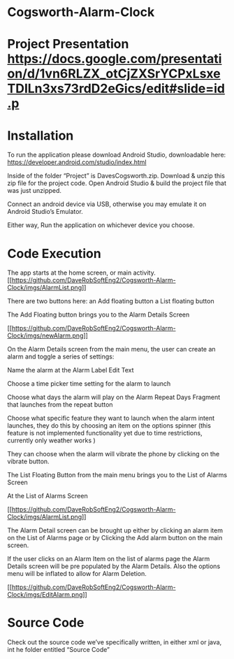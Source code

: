 # Cogsworth-Alarm-Clock

# Project Presentation https://docs.google.com/presentation/d/1vn6RLZX_otCjZXSrYCPxLsxeTDILn3xs73rdD2eGics/edit#slide=id.p


# Installation
To run the application please download Android Studio, downloadable here: https://developer.android.com/studio/index.html

Inside of the folder “Project” is DavesCogsworth.zip. 
Download & unzip this zip file for the project code.
Open Android Studio & build the project file that was just unzipped. 

Connect an android device via USB, otherwise you may emulate it on Android Studio’s Emulator. 

Either way, Run the application on whichever device you choose. 

# Code Execution
The app starts at the home screen, or main activity. 
[[https://github.com/DaveRobSoftEng2/Cogsworth-Alarm-Clock/imgs/AlarmList.png]]

There are two buttons here:
    an Add floating button
    a List floating button

The Add Floating button brings you to the Alarm Details Screen

[[https://github.com/DaveRobSoftEng2/Cogsworth-Alarm-Clock/imgs/newAlarm.png]]

On the Alarm Details screen from the main menu, the user can create an alarm and toggle a series of settings:

Name the alarm at the Alarm Label Edit Text

Choose a time picker time setting for the alarm to launch

Choose what days the alarm will play on the Alarm Repeat Days Fragment that launches from the repeat button 

Choose what specific feature they want to launch when the alarm intent launches, they do this by choosing an item on the options spinner (this feature is not implemented functionality yet due to time restrictions, currently only weather works )

They can choose when the alarm will vibrate the phone by clicking on the vibrate button. 

The List Floating Button from the main menu brings you to the List of Alarms Screen

At the List of Alarms Screen

[[https://github.com/DaveRobSoftEng2/Cogsworth-Alarm-Clock/imgs/AlarmList.png]]

The  Alarm Detail screen can be brought up either by clicking an alarm item on the List of Alarms page or by Clicking the Add alarm button on the main screen. 

If the user clicks on an Alarm Item on the list of alarms page the Alarm Details screen will be pre populated by the Alarm Details. Also the options menu will be inflated to allow for Alarm Deletion. 

[[https://github.com/DaveRobSoftEng2/Cogsworth-Alarm-Clock/imgs/EditAlarm.png]]

# Source Code
Check out the source code we’ve specifically written, in either xml or java, int he folder entitled “Source Code” 
